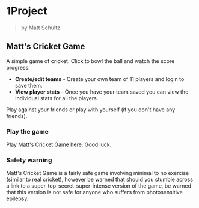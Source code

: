 # 1Project
> by Matt Schultz

## Matt's Cricket Game

A simple game of cricket. Click to bowl the ball and watch the score progress.

* **Create/edit teams** - Create your own team of 11 players and login to save them.
* **View player stats** - Once you have your team saved you can view the individual stats for all the players.

Play against your friends or play with yourself (if you don't have any friends).

### Play the game ###

Play [Matt's Cricket Game](https://matt-cricket-game.herokuapp.com/) here. Good luck.

### Safety warning

Matt's Cricket Game is a fairly safe game involving minimal to no exercise (similar to real cricket), however be warned that should you stumble across a link to a super-top-secret-super-intense version of the game, be warned that this version is not safe for anyone who suffers from photosensitive epilepsy.
